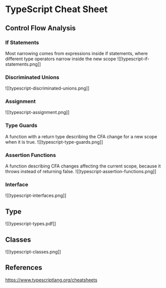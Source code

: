 # TypeScript Cheat Sheet

## Control Flow Analysis

### If Statements
Most narrowing comes from expressions inside if statements, where different type operators narrow inside the new scope
![[typescript-if-statements.png]]

### Discriminated Unions
![[typescript-discriminated-unions.png]]

### Assignment
![[typescript-assignment.png]]

### Type Guards
A function with a return type describing the CFA change for a new scope when it is true.
![[typescript-type-guards.png]]

### Assertion Functions
A function describing CFA changes affecting the current scope, because it throws instead of returning false.
![[typescript-assertion-functions.png]]

### Interface
![[typescript-interfaces.png]]

## Type
![[typescript-types.pdf]]

## Classes
![[typescript-classes.png]]

## References
https://www.typescriptlang.org/cheatsheets